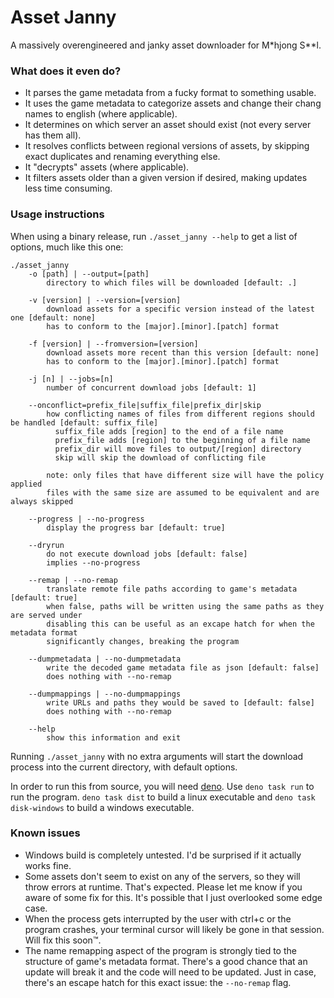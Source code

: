 # Asset Janny
A massively overengineered and janky asset downloader for M\*hjong S\*\*l.

### What does it even do?
- It parses the game metadata from a fucky format to something usable.
- It uses the game metadata to categorize assets and change their chang names to english (where applicable).
- It determines on which server an asset should exist (not every server has them all).
- It resolves conflicts between regional versions of assets, by skipping exact duplicates and renaming everything else.
- It "decrypts" assets (where applicable).
- It filters assets older than a given version if desired, making updates less time consuming.

### Usage instructions
When using a binary release, run `./asset_janny --help` to get a list of options, much like this one:

```
./asset_janny
    -o [path] | --output=[path]
        directory to which files will be downloaded [default: .]

    -v [version] | --version=[version]
        download assets for a specific version instead of the latest one [default: none]
        has to conform to the [major].[minor].[patch] format

    -f [version] | --fromversion=[version]
        download assets more recent than this version [default: none]
        has to conform to the [major].[minor].[patch] format

    -j [n] | --jobs=[n]
        number of concurrent download jobs [default: 1]

    --onconflict=prefix_file|suffix_file|prefix_dir|skip
        how conflicting names of files from different regions should be handled [default: suffix_file]
          suffix_file adds [region] to the end of a file name
          prefix_file adds [region] to the beginning of a file name
          prefix_dir will move files to output/[region] directory
          skip will skip the download of conflicting file

        note: only files that have different size will have the policy applied
        files with the same size are assumed to be equivalent and are always skipped

    --progress | --no-progress
        display the progress bar [default: true]

    --dryrun
        do not execute download jobs [default: false]
        implies --no-progress

    --remap | --no-remap
        translate remote file paths according to game's metadata [default: true]
        when false, paths will be written using the same paths as they are served under
        disabling this can be useful as an excape hatch for when the metadata format
        significantly changes, breaking the program

    --dumpmetadata | --no-dumpmetadata
        write the decoded game metadata file as json [default: false]
        does nothing with --no-remap

    --dumpmappings | --no-dumpmappings
        write URLs and paths they would be saved to [default: false]
        does nothing with --no-remap

    --help
        show this information and exit
```

Running `./asset_janny` with no extra arguments will start the download process into the current directory, with default options.

In order to run this from source, you will need [deno](https://deno.land/).
Use `deno task run` to run the program. `deno task dist` to build a linux  executable and `deno task disk-windows` to build a windows executable.

### Known issues
- Windows build is completely untested. I'd be surprised if it actually works fine.
- Some assets don't seem to exist on any of the servers, so they will throw errors at runtime. That's expected. Please let me know if you aware of some fix for this. It's possible that I just overlooked some edge case.
- When the process gets interrupted by the user with ctrl+c or the program crashes, your terminal cursor will likely be gone in that session. Will fix this soon™️.
- The name remapping aspect of the program is strongly tied to the structure of game's metadata format. There's a good chance that an update will break it and the code will need to be updated. Just in case, there's an escape hatch for this exact issue: the `--no-remap` flag.